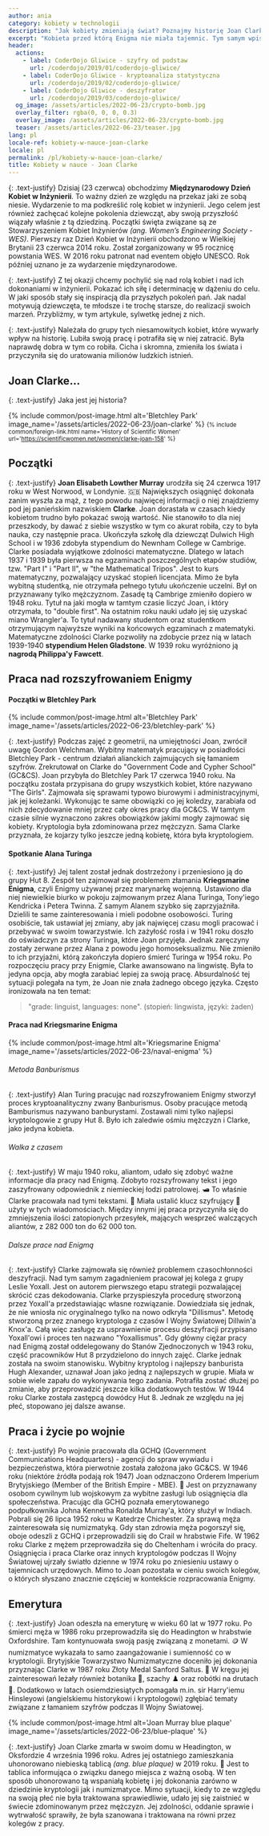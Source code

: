```yaml
---
author: ania
category: kobiety w technologii
description: "Jak kobiety zmieniają świat? Poznajmy historię Joan Clarke."
excerpt: "Kobieta przed którą Enigma nie miała tajemnic. Tym samym wpisała się na zawsze w historię XX wieku.  👩‍💻"
header:
  actions:
    - label: CoderDojo Gliwice - szyfry od podstaw
      url: /coderdojo/2019/01/coderdojo-gliwice/
    - label: CoderDojo Gliwice - kryptoanaliza statystyczna
      url: /coderdojo/2019/02/coderdojo-gliwice/
    - label: CoderDojo Gliwice - deszyfrator
      url: /coderdojo/2019/03/coderdojo-gliwice/
  og_image: /assets/articles/2022-06-23/crypto-bomb.jpg
  overlay_filter: rgba(0, 0, 0, 0.3)
  overlay_image: /assets/articles/2022-06-23/crypto-bomb.jpg
  teaser: /assets/articles/2022-06-23/teaser.jpg
lang: pl
locale-ref: kobiety-w-nauce-joan-clarke
locale: pl
permalink: /pl/kobiety-w-nauce-joan-clarke/
title: Kobiety w nauce - Joan Clarke
---
```


{: .text-justify}
Dzisiaj (23 czerwca) obchodzimy **Międzynarodowy Dzień Kobiet w Inżynierii**.
To ważny dzień ze względu na przekaz jaki ze sobą niesie.
Wydarzenie to ma podkreślić rolę kobiet w inżynierii.
Jego celem jest również zachęcać kolejne pokolenia dziewcząt, aby swoją przyszłość wiązały właśnie z tą dziedziną.
Początki święta związane są ze Stowarzyszeniem Kobiet Inżynierów _(ang. Women’s Engineering Society - WES)_.
Pierwszy raz Dzień Kobiet w Inżynierii obchodzono w Wielkiej Brytanii 23 czerwca 2014 roku.
Został zorganizowany w 95 rocznicę powstania WES.
W 2016 roku patronat nad eventem objęło UNESCO.
Rok później uznano je za wydarzenie międzynarodowe.

{: .text-justify}
Z tej okazji chcemy pochylić się nad rolą kobiet i nad ich dokonaniami w inżynierii.
Pokazać ich siłę i determinację w dążeniu do celu.
W jaki sposób stały się inspiracją dla przyszłych pokoleń pań.
Jak nadal motywują dziewczęta, te młodsze i te trochę starsze, do realizacji swoich marzeń.
Przybliżmy, w tym artykule, sylwetkę jednej z nich.

{: .text-justify}
Należała do grupy tych niesamowitych kobiet, które wywarły wpływ na historię.
Lubiła swoją pracę i potrafiła się w niej zatracić.
Była naprawdę dobra w tym co robiła.
Cicha i skromna, zmieniła los świata i przyczyniła się do uratowania milionów ludzkich istnień.

## **Joan Clarke**...

{: .text-justify}
Jaka jest jej historia?

{% include common/post-image.html
           alt='Bletchley Park'
           image_name='/assets/articles/2022-06-23/joan-clarke'
%}
<small>
{% include common/foreign-link.html
           name='History of Scientific Women'
           url='https://scientificwomen.net/women/clarke-joan-158'
%}
</small>

## Początki

{: .text-justify}
**Joan Elisabeth Lowther Murray** urodziła się 24 czerwca 1917 roku w West Norwood, w Londynie.
🇬🇧
Największych osiągnięć dokonała zanim wyszła za mąż, z tego powodu najwięcej informacji o niej znajdziemy pod jej panieńskim nazwiskiem **Clarke**.
Joan dorastała w czasach kiedy kobietom trudno było pokazać swoją wartość.
Nie stanowiło to dla niej przeszkody, by dawać z siebie wszystko w tym co akurat robiła, czy to była nauka, czy następnie praca.
Ukończyła szkołę dla dziewcząt Dulwich High School i w 1936 zdobyła stypendium do Newnham College w Cambrige.
Clarke posiadała wyjątkowe zdolności matematyczne.
Dlatego w latach 1937 i 1939 była pierwsza na egzaminach poszczególnych etapów studiów, tzw. "Part I" i "Part II", w "the Mathematical Tripos".
Jest to kurs matematyczny, pozwalający uzyskać stopień licencjata.
Mimo że była wybitną studentką, nie otrzymała pełnego tytułu ukończenie uczelni.
Był on przyznawany tylko mężczyznom.
Zasadę tą Cambrige zmieniło dopiero w 1948 roku.
Tytuł na jaki mogła w tamtym czasie liczyć Joan, i który otrzymała, to "double first".
Na ostatnim roku nauki udało jej się uzyskać miano Wrangler'a.
To tytuł nadawany studentom oraz studentkom otrzymującym najwyższe wyniki na końcowych egzaminach z matematyki.
Matematyczne zdolności Clarke pozwoliły na zdobycie przez nią w latach 1939-1940 **stypendium Helen Gladstone**.
W 1939 roku wyróżniono ją **nagrodą Philippa'y Fawcett**.

## Praca nad rozszyfrowaniem Enigmy

#### Początki w Bletchley Park

{% include common/post-image.html
           alt='Bletchley Park'
           image_name='/assets/articles/2022-06-23/bletchley-park'
%}
<br>

{: .text-justify}
Podczas zajęć z geometrii, na umiejętności Joan, zwrócił uwagę Gordon Welchman.
Wybitny matematyk pracujący w posiadłości Bletchley Park - centrum działań alianckich zajmujących się łamaniem szyfrów.
Zrekrutował on Clarke do "Government Code and Cypher School" (GC&CS).
Joan przybyła do Bletchley Park 17 czerwca 1940 roku.
Na początku została przypisana do grupy wszystkich kobiet, które nazywano "The Girls".
Zajmowała się sprawami typowo biurowymi i administracyjnymi, jak jej koleżanki.
Wykonując te same obowiązki co jej koledzy, zarabiała od nich zdecydowanie mniej przez cały okres pracy dla GC&CS.
W tamtym czasie silnie wyznaczono zakres obowiązków jakimi mogły zajmować się kobiety.
Kryptologia była zdominowana przez mężczyzn.
Sama Clarke przyznała, że kojarzy tylko jeszcze jedną kobietę, która była kryptologiem.

#### Spotkanie Alana Turinga

{: .text-justify}
Jej talent został jednak dostrzeżony i przeniesiono ją do grupy Hut 8.
Zespół ten zajmował się problemem złamania **Kriegsmarine Enigma**, czyli Enigmy używanej przez marynarkę wojenną.
Ustawiono dla niej niewielkie biurko w pokoju zajmowanym przez Alana Turinga, Tony'iego Kendricka i Petera Twinna.
Z samym Alanem szybko się zaprzyjaźniła.
Dzielili te same zainteresowania i mieli podobne osobowości.
Turing osobiście, tak ustawiał jej zmiany, aby jak najwięcej czasu mogli pracować i przebywać w swoim towarzystwie.
Ich zażyłość rosła i w 1941 roku doszło do oświadczyn za strony Turinga, które Joan przyjęła. Jednak zaręczyny zostały zerwane przez Alana z powodu jego homoseksualizmu.
Nie zmieniło to ich przyjaźni, którą zakończyła dopiero śmierć Turinga w 1954 roku.
Po rozpoczęciu pracy przy Enigmie, Clarke awansowano na lingwistę.
Była to jedyna opcja, aby mogła zarabiać lepiej za swoją pracę.
Absurdalność tej sytuacji polegała na tym, że Joan nie znała żadnego obcego języka.
Często ironizowała na ten temat:
> "grade: linguist, languages: none".
> (stopień: lingwista, języki: żaden)

#### Praca nad Kriegsmarine Enigma

{% include common/post-image.html
           alt='Kriegsmarine Enigma'
           image_name='/assets/articles/2022-06-23/naval-enigma'
%}

###### Metoda Banburismus

{: .text-justify}
Alan Turing pracując nad rozszyfrowaniem Enigmy stworzył proces kryptoanalityczny zwany Banburismus.
Osoby pracujące metodą Bamburismus nazywano banburystami.
Zostawali nimi tylko najlepsi kryptologowie z grupy Hut 8.
Było ich zaledwie ośmiu mężczyzn i Clarke, jako jedyna kobieta.

###### Walka z czasem

{: .text-justify}
W maju 1940 roku, aliantom, udało się zdobyć ważne informacje dla pracy nad Enigmą.
Zdobyto rozszyfrowany tekst i jego zaszyfrowany odpowiednik z niemieckiej łodzi patrolowej.
🛥️
To właśnie Clarke pracowała nad tymi tekstami.
📑
Miała ustalić klucz szyfrujący 🔑 użyty w tych wiadomościach.
Między innymi jej praca przyczyniła się do zmniejszenia ilości zatopionych przesyłek, mających wesprzeć walczących aliantów, z 282 000 ton do 62 000 ton.

###### Dalsze prace nad Enigmą

{: .text-justify}
Clarke zajmowała się również problemem czasochłonności deszyfracji.
Nad tym samym zagadnieniem pracował jej kolega z grupy Leslie Yoxall.
Jest on autorem pierwszego etapu strategii pozwalającej skrócić czas dekodowania.
Clarke przyspieszyła procedurę stworzoną przez Yoxall'a przedstawiając własne rozwiązanie.
Dowiedziała się jednak, że nie wniosła nic oryginalnego tylko na nowo odkryła "Dillismus".
Metodę stworzoną przez znanego kryptologa z czasów I Wojny Światowej Dillwin'a Knox'a.
Całą więc zasługę za usprawnienie procesu deszyfracji przypisano Yoxall'owi i proces ten nazwano "Yoxallismus".
Gdy główny ciężar pracy nad Enigmą został oddelegowany do Stanów Zjednoczonych w 1943 roku, część pracowników Hut 8 przydzielono do innych zajęć.
Clarke jednak została na swoim stanowisku.
Wybitny kryptolog i najlepszy banburista Hugh Alexander, uznawał Joan jako jedną z najlepszych w grupie.
Miała w sobie wiele zapału do wykonywania tego zadania.
Potrafiła zostać dłużej po zmianie, aby przeprowadzić jeszcze kilka dodatkowych testów.
W 1944 roku Clarke została zastępcą dowódcy Hut 8.
Jednak ze względu na jej płeć, stopowano jej dalsze awanse.

## Praca i życie po wojnie

{: .text-justify}
Po wojnie pracowała dla GCHQ (Government Communications Headquarters) - agencji do spraw wywiadu i bezpieczeństwa, która pierwotnie została założona jako GC&CS.
W 1946 roku (niektóre źródła podają rok 1947) Joan odznaczono Orderem Imperium Brytyjskiego (Member of the British Empire - MBE).
🏅
Jest on przyznawany osobom cywilnym lub wojskowym za wybitne zasługi lub osiągnięcia dla społeczeństwa.
Pracując dla GCHQ poznała emerytowanego podpułkownika Johna Kennetha Ronalda Murray'a, który służył w Indiach.
Pobrali się 26 lipca 1952 roku w Katedrze Chichester.
Za sprawą męża zainteresowała się numizmatyką.
Gdy stan zdrowia męża pogorszył się, oboje odeszli z GCHQ i przeprowadzili się do Crail w hrabstwie Fife.
W 1962 roku Clarke z mężem przeprowadziła się do Cheltenham i wróciła do pracy.
Osiągnięcia i praca Clarke oraz innych kryptologów podczas II Wojny Światowej ujrzały światło dzienne w 1974 roku po zniesieniu ustawy o tajemnicach urzędowych.
Mimo to Joan pozostała w cieniu swoich kolegów, o których słyszano znacznie częściej w kontekście rozpracowania Enigmy.

## Emerytura

{: .text-justify}
Joan odeszła na emeryturę w wieku 60 lat w 1977 roku.
Po śmierci męża w 1986 roku przeprowadziła się do Headington w hrabstwie Oxfordshire.
Tam kontynuowała swoją pasję związaną z monetami.
🪙
W numizmatyce wykazała to samo zaangażowanie i sumienność co w kryptologii.
Brytyjskie Towarzystwo Numizmatyczne doceniło jej dokonania przyznając Clarke w 1987 roku Złoty Medal Sanford Saltus.
🏅
W kręgu jej zainteresowań leżały również botanika 🌱, szachy ♟️ oraz robótki na drutach 🧶.
Dodatkowo w latach osiemdziesiątych pomagała m.in. sir Harry'iemu Hinsleyowi (angielskiemu historykowi i kryptologowi) zgłębiać tematy związane z łamaniem szyfrów podczas II Wojny Światowej.

{% include common/post-image.html
           alt='Joan Murray blue plaque'
           image_name='/assets/articles/2022-06-23/blue-plaque'
%}
<br>

{: .text-justify}
Joan Clarke zmarła w swoim domu w Headington, w Oksfordzie 4 września 1996 roku.
Adres jej ostatniego zamieszkania uhonorowano niebieską tablicą _(ang. blue plaque)_ w 2019 roku.
🔵
Jest to tablica informująca o związku danego miejsca z ważną osobą.
W ten sposób uhonorowano tą wspaniałą kobietę i jej dokonania zarówno w dziedzinie kryptologii jak i numizmatyce.
Mimo sytuacji, kiedy to ze względu na swoją płeć nie była traktowana sprawiedliwie, udało jej się zaistnieć w świecie zdominowanym przez mężczyzn.
Jej zdolności, oddanie sprawie i wytrwałość sprawiły, że była szanowana i traktowana na równi przez kolegów z pracy.
